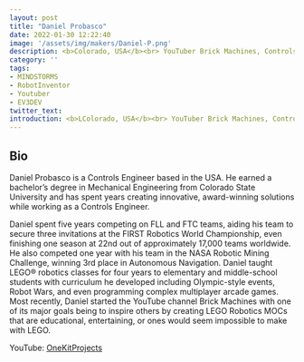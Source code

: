 ```yaml
---
layout: post
title: "Daniel Probasco"
date: 2022-01-30 12:22:40
image: '/assets/img/makers/Daniel-P.png'
description: <b>Colorado, USA</b><br> YouTuber Brick Machines, Controls Engineer
category: ''
tags:
- MINDSTORMS
- RobotInventor
- Youtuber
- EV3DEV
twitter_text:
introduction: <b>LColorado, USA</b><br> YouTuber Brick Machines, Controls Engineer
---
```




## Bio


Daniel Probasco is a Controls Engineer based in the USA. He earned a bachelor’s degree in Mechanical Engineering from Colorado State University and has spent years creating innovative, award-winning solutions while working as a Controls Engineer. 

Daniel spent five years competing on FLL and FTC teams, aiding his team to secure three invitations at the FIRST Robotics World Championship, even finishing one season at 22nd out of approximately 17,000 teams worldwide. He also competed one year with his team in the NASA Robotic Mining Challenge, winning 3rd place in Autonomous Navigation. Daniel taught LEGO® robotics classes for four years to elementary and middle-school students with curriculum he developed including Olympic-style events, Robot Wars, and even programming complex multiplayer arcade games. Most recently, Daniel started the YouTube channel Brick Machines with one of its major goals being to inspire others by creating LEGO Robotics MOCs that are educational, entertaining, or ones would seem impossible to make with LEGO.


YouTube: [OneKitProjects](https://www.youtube.com/c/BrickMachines1)

